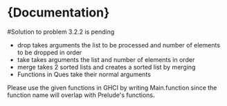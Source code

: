# {Documentation}

#Solution to problem 3.2.2 is pending

* drop takes arguments the list to be processed and number of elements to be dropped in order
* take takes arguments the list and number of elements in order
* merge takes 2 sorted lists and creates a sorted list by merging
* Functions in Ques take their normal arguments

Please use the given functions in GHCI by writing Main.function since the function name will overlap with Prelude's functions.